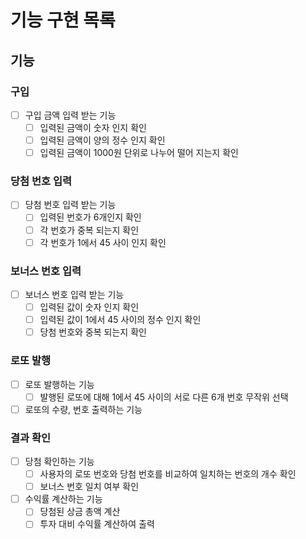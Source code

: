 # 기능 구현 목록

## 기능

### 구입
- [ ] 구입 금액 입력 받는 기능
    - [ ] 입력된 금액이 숫자 인지 확인
    - [ ] 입력된 금액이 양의 정수 인지 확인
    - [ ] 입력된 금액이 1000원 단위로 나누어 떨어 지는지 확인

### 당첨 번호 입력
- [ ] 당첨 번호 입력 받는 기능
    - [ ] 입력된 번호가 6개인지 확인
    - [ ] 각 번호가 중복 되는지 확인
    - [ ] 각 번호가 1에서 45 사이 인지 확인

### 보너스 번호 입력
- [ ] 보너스 번호 입력 받는 기능
    - [ ] 입력된 값이 숫자 인지 확인
    - [ ] 입력된 값이 1에서 45 사이의 정수 인지 확인
    - [ ] 당첨 번호와 중복 되는지 확인

### 로또 발행
- [ ] 로또 발행하는 기능
    - [ ] 발행된 로또에 대해 1에서 45 사이의 서로 다른 6개 번호 무작위 선택
- [ ] 로또의 수량, 번호 출력하는 기능

### 결과 확인
- [ ] 당첨 확인하는 기능
    - [ ] 사용자의 로또 번호와 당첨 번호를 비교하여 일치하는 번호의 개수 확인
    - [ ] 보너스 번호 일치 여부 확인
- [ ] 수익률 계산하는 기능
    - [ ] 당첨된 상금 총액 계산
    - [ ] 투자 대비 수익률 계산하여 출력
